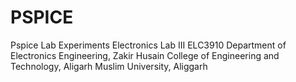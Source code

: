 # PSPICE
Pspice Lab Experiments
Electronics Lab III ELC3910
Department of Electronics Engineering, 
Zakir Husain College of Engineering and Technology,
Aligarh Muslim University,
Aliggarh
